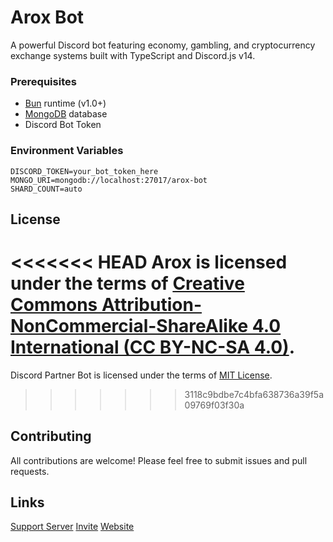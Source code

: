 # Arox Bot

A powerful Discord bot featuring economy, gambling, and cryptocurrency exchange systems built with TypeScript and Discord.js v14.

### Prerequisites

- [Bun](https://bun.sh/) runtime (v1.0+)
- [MongoDB](https://mongodb.com/) database
- Discord Bot Token

### Environment Variables

```env
DISCORD_TOKEN=your_bot_token_here
MONGO_URI=mongodb://localhost:27017/arox-bot
SHARD_COUNT=auto
```

## License

<<<<<<< HEAD
**Arox** is licensed under the terms of [Creative Commons Attribution-NonCommercial-ShareAlike 4.0 International (CC BY-NC-SA 4.0)](https://github.com/AroxBot/arox/blob/master/LICENSE).
=======
Discord Partner Bot is licensed under the terms of [MIT License](https://github.com/AroxBot/arox/blob/main/LICENSE).
>>>>>>> 3118c9bdbe7c4bfa638736a39f5a09769f03f30a

## Contributing

All contributions are welcome! Please feel free to submit issues and pull requests.

## Links

[Support Server](https://discord.gg/y56MYv6xdg)
[Invite](https://discord.com/oauth2/authorize?client_id=1009006082775072789&scope=bot&permissions=297992)
[Website](https://arox.vercel.app)
